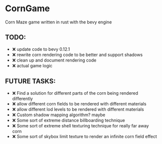 # CornGame
Corn Maze game written in rust with the bevy engine

## TODO:
- :x: update code to bevy 0.12.1
- :x: rewrite corn rendering code to be better and support shadows
- :x: clean up and document rendering code
- :x: actual game logic
## FUTURE TASKS: 
- :x: Find a solution for different parts of the corn being rendered differently
- :x: allow different corn fields to be rendered with different materials
- :x: allow different lod levels to be rendered with different materials
- :x: Custom shadow mapping algorithm? maybe
- :x: Some sort of extreme distance billboarding technique
- :x: Some sort of extreme shell texturing technique for really far away corn
- :x: Some sort of skybox limit texture to render an  infinite corn field effect


